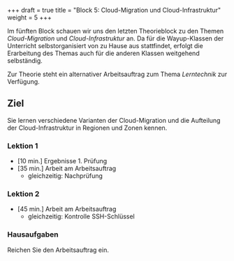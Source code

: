+++
draft = true
title = "Block 5: Cloud-Migration und Cloud-Infrastruktur"
weight = 5
+++

Im fünften Block schauen wir uns den letzten Theorieblock zu den Themen
_Cloud-Migration_ und _Cloud-Infrastruktur_ an. Da für die Wayup-Klassen der
Unterricht selbstorganisiert von zu Hause aus stattfindet, erfolgt die
Erarbeitung des Themas auch für die anderen Klassen weitgehend selbständig.

Zur Theorie steht ein alternativer Arbeitsauftrag zum Thema _Lerntechnik_ zur
Verfügung.

## Ziel

Sie lernen verschiedene Varianten der Cloud-Migration und die Aufteilung der
Cloud-Infrastruktur in Regionen und Zonen kennen.

### Lektion 1

- [10 min.] Ergebnisse 1. Prüfung
- [35 min.] Arbeit am Arbeitsauftrag
    - gleichzeitig: Nachprüfung

### Lektion 2

- [45 min.] Arbeit am Arbeitsauftrag
    - gleichzeitig: Kontrolle SSH-Schlüssel

### Hausaufgaben

Reichen Sie den Arbeitsauftrag ein.
